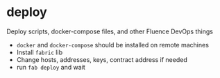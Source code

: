 # deploy
Deploy scripts, docker-compose files, and other Fluence DevOps things

- `docker` and `docker-compose` should be installed on remote machines
- Install `fabric` lib
- Change hosts, addresses, keys, contract address if needed
- run `fab deploy` and wait
 